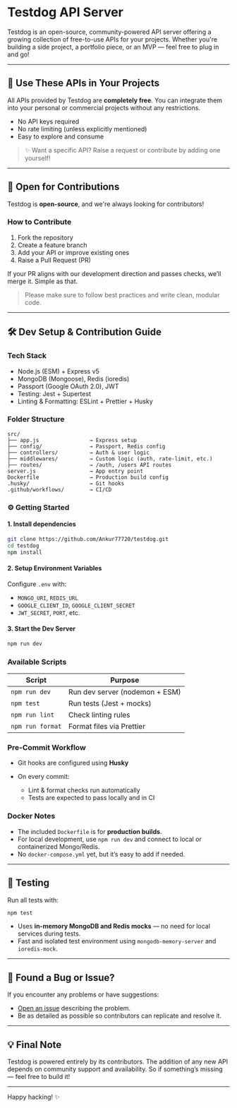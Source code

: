 # Testdog API Server

Testdog is an open-source, community-powered API server offering a growing collection of free-to-use APIs for your projects. Whether you're building a side project, a portfolio piece, or an MVP — feel free to plug in and go!

---

## 🚀 Use These APIs in Your Projects

All APIs provided by Testdog are **completely free**. You can integrate them into your personal or commercial projects without any restrictions.

- No API keys required  
- No rate limiting (unless explicitly mentioned)  
- Easy to explore and consume

> ✨ Want a specific API? Raise a request or contribute by adding one yourself!

---

## 🤝 Open for Contributions

Testdog is **open-source**, and we're always looking for contributors!

### How to Contribute

1. Fork the repository
2. Create a feature branch
3. Add your API or improve existing ones
4. Raise a Pull Request (PR)

If your PR aligns with our development direction and passes checks, we’ll merge it. Simple as that.

> Please make sure to follow best practices and write clean, modular code.

---

## 🛠 Dev Setup & Contribution Guide

### Tech Stack
- Node.js (ESM) + Express v5
- MongoDB (Mongoose), Redis (ioredis)
- Passport (Google OAuth 2.0), JWT
- Testing: Jest + Supertest
- Linting & Formatting: ESLint + Prettier + Husky

### Folder Structure
```
src/
├── app.js                → Express setup
├── config/               → Passport, Redis config
├── controllers/          → Auth & user logic
├── middlewares/          → Custom logic (auth, rate-limit, etc.)
├── routes/               → /auth, /users API routes
server.js                 → App entry point
Dockerfile                → Production build config
.husky/                   → Git hooks
.github/workflows/        → CI/CD

````

### ⚙️ Getting Started

#### 1. Install dependencies
```bash
git clone https://github.com/Ankur77720/testdog.git
cd testdog
npm install
````

#### 2. Setup Environment Variables

Configure `.env` with:

* `MONGO_URI`, `REDIS_URL`
* `GOOGLE_CLIENT_ID`, `GOOGLE_CLIENT_SECRET`
* `JWT_SECRET`, `PORT`, etc.

#### 3. Start the Dev Server

```bash
npm run dev
```

### Available Scripts

| Script           | Purpose                        |
| ---------------- | ------------------------------ |
| `npm run dev`    | Run dev server (nodemon + ESM) |
| `npm test`       | Run tests (Jest + mocks)       |
| `npm run lint`   | Check linting rules            |
| `npm run format` | Format files via Prettier      |

### Pre-Commit Workflow

* Git hooks are configured using **Husky**
* On every commit:

  * Lint & format checks run automatically
  * Tests are expected to pass locally and in CI

### Docker Notes

* The included `Dockerfile` is for **production builds**.
* For local development, use `npm run dev` and connect to local or containerized Mongo/Redis.
* No `docker-compose.yml` yet, but it’s easy to add if needed.

---

## 🧪 Testing

Run all tests with:

```bash
npm test
```

* Uses **in-memory MongoDB and Redis mocks** — no need for local services during tests.
* Fast and isolated test environment using `mongodb-memory-server` and `ioredis-mock`.

---

## 🐛 Found a Bug or Issue?

If you encounter any problems or have suggestions:

* [Open an issue](https://github.com/Ankur77720/testdog/issues) describing the problem.
* Be as detailed as possible so contributors can replicate and resolve it.

---

## 💡 Final Note

Testdog is powered entirely by its contributors. The addition of any new API depends on community support and availability. So if something’s missing — feel free to build it!

---

Happy hacking! ✨